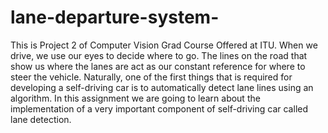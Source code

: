 # lane-departure-system-
This is Project 2 of Computer Vision Grad Course Offered at ITU. When we drive, we use our eyes to decide where to go. The lines on the road that show us where the lanes are act as our constant reference for where to steer the vehicle. Naturally, one of the first things that is required for developing a self-driving car is to automatically detect lane lines using an algorithm. In this assignment we are going to learn about the implementation of a very important component of self-driving car called lane detection. 
